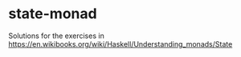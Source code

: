 # state-monad

Solutions for the exercises in https://en.wikibooks.org/wiki/Haskell/Understanding_monads/State
